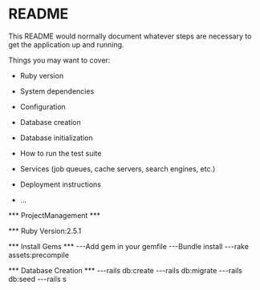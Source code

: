 # README

This README would normally document whatever steps are necessary to get the
application up and running.

Things you may want to cover:

* Ruby version

* System dependencies

* Configuration

* Database creation

* Database initialization

* How to run the test suite

* Services (job queues, cache servers, search engines, etc.)

* Deployment instructions

* ...

*** ProjectManagement ***

*** Ruby Version:2.5.1

*** Install Gems ***
---Add gem in your gemfile 
---Bundle install
---rake assets:precompile

*** Database Creation ***
---rails db:create
---rails db:migrate
---rails db:seed
---rails s

